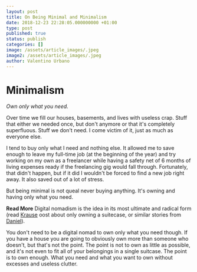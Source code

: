 ```yaml
---
layout: post
title: On Being Minimal and Minimalism
date: 2018-12-23 22:28:05.000000000 +01:00
type: post
published: true
status: publish
categories: []
image: /assets/article_images/.jpeg
image2: /assets/article_images/.jpeg
author: Valentino Urbano
---
```


# Minimalism

_Own only what you need._

Over time we fill our houses, basements, and lives with useless crap. Stuff that either we needed once, but don't anymore or that it's completely superfluous. Stuff we don't need. I come victim of it, just as much as everyone else.

I tend to buy only what I need and nothing else. It allowed me to save enough to leave my full-time job (at the beginning of the year) and try working on my own as a freelancer while having a safety net of 6 months of living expenses ready if the freelancing gig would fall through. Fortunately, that didn't happen, but if it did I wouldn't be forced to find a new job right away. It also saved out of a lot of stress.

But being minimal is not queal never buying anything. It's owning and having only what you need.

**Read More**
Digital nomadism is the idea in its most ultimate and radical form (read [Krause][0] oost about only owning a suitecase, or similar stories from [Daniel][1]).

You don't need to be a digital nomad to own only what you need though. If you have a house you are going to obviously own more than someone who doesn't, but that's not the point. The point is not to own as little as possible, and it's not even to fit all of your belongings in a single suitcase. The point is to own enough. What you need and what you want to own without excesses and useless clutter.

[0]: https://krausefx.com/blog/one-year-nomad
[1]: https://daniellockyer.com/owning-little/
